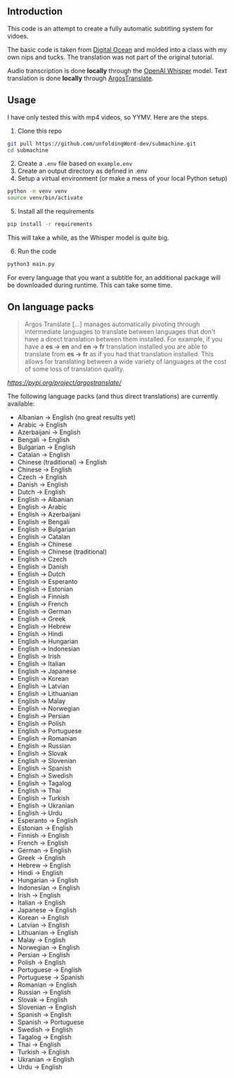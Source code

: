 ## Introduction
This code is an attempt to create a fully automatic subtitling system for vidoes.

The basic code is taken from [Digital Ocean](https://www.digitalocean.com/community/tutorials/how-to-generate-and-add-subtitles-to-videos-using-python-openai-whisper-and-ffmpeg)
and molded into a class with my own nips and tucks. The translation was not part of the original tutorial. 

Audio transcription is done **locally** through the [OpenAI Whisper](https://openai.com/research/whisper) model.
Text translation is done **locally** through [ArgosTranslate](https://pypi.org/project/argostranslate/).

## Usage
I have only tested this with mp4 videos, so YYMV. Here are the steps. 

1) Clone this repo
```bash
git pull https://github.com/unfoldingWord-dev/submachine.git
cd submachine
```
2) Create a `.env` file based on `example.env`
3) Create an output directory as defined in .env
4) Setup a virtual environment (or make a mess of your local Python setup)
```bash
python -m venv venv
source venv/bin/activate
```
5) Install all the requirements
```bash
pip install -r requirements
```
This will take a while, as the Whisper model is quite big.   

6) Run the code 
```bash
python3 main.py
```
For every language that you want a subtitle for, an additional package will be downloaded during runtime. This can take some time.

## On language packs
> Argos Translate [...] manages automatically pivoting through 
> intermediate languages to translate between languages that don't have 
> a direct translation between them installed. For example, if you have 
> a **es → en** and **en → fr** translation installed you are able to translate 
> from **es → fr** as if you had that translation installed. This allows 
> for translating between a wide variety of languages at the cost of some 
> loss of translation quality.

*https://pypi.org/project/argostranslate/*

The following language packs (and thus direct translations) are currently available:

- Albanian -> English (no great results yet)
- Arabic -> English
- Azerbaijani -> English
- Bengali -> English
- Bulgarian -> English
- Catalan -> English
- Chinese (traditional) -> English
- Chinese -> English
- Czech -> English
- Danish -> English
- Dutch -> English
- English -> Albanian
- English -> Arabic
- English -> Azerbaijani
- English -> Bengali
- English -> Bulgarian
- English -> Catalan
- English -> Chinese
- English -> Chinese (traditional)
- English -> Czech
- English -> Danish
- English -> Dutch
- English -> Esperanto
- English -> Estonian
- English -> Finnish
- English -> French
- English -> German
- English -> Greek
- English -> Hebrew
- English -> Hindi
- English -> Hungarian
- English -> Indonesian
- English -> Irish
- English -> Italian
- English -> Japanese
- English -> Korean
- English -> Latvian
- English -> Lithuanian
- English -> Malay
- English -> Norwegian
- English -> Persian
- English -> Polish
- English -> Portuguese
- English -> Romanian
- English -> Russian
- English -> Slovak
- English -> Slovenian
- English -> Spanish
- English -> Swedish
- English -> Tagalog
- English -> Thai
- English -> Turkish
- English -> Ukranian
- English -> Urdu
- Esperanto -> English
- Estonian -> English
- Finnish -> English
- French -> English
- German -> English
- Greek -> English
- Hebrew -> English
- Hindi -> English
- Hungarian -> English
- Indonesian -> English
- Irish -> English
- Italian -> English
- Japanese -> English
- Korean -> English
- Latvian -> English
- Lithuanian -> English
- Malay -> English
- Norwegian -> English
- Persian -> English
- Polish -> English
- Portuguese -> English
- Portuguese -> Spanish
- Romanian -> English
- Russian -> English
- Slovak -> English
- Slovenian -> English
- Spanish -> English
- Spanish -> Portuguese
- Swedish -> English
- Tagalog -> English
- Thai -> English
- Turkish -> English
- Ukranian -> English
- Urdu -> English
